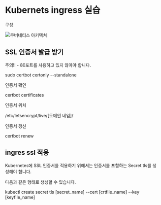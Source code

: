 # Kubernets ingress 실습

구성

![쿠버네티스 아키텍쳐](https://user-images.githubusercontent.com/68090443/192749410-9f7f99b8-01c9-4978-aac1-d3c8d82bf66d.PNG)




## SSL 인증서 발급 받기

주의!! - 80포트를 사용하고 있지 않아야 합니다.

  sudo certbot certonly --standalone


인증서 확인

  certbot certificates
  
인증서 위치

  /etc/letsencrypt/live/[도메인 네임]/
  
  
인증서 갱신

  certbot renew


## ingres ssl 적용

Kubernetes에 SSL 인증서를 적용하기 위해서는 인증서를 포함하는 Secret tls를 생성해야 합니다.

다음과 같은 형태로 생성할 수 있습니다.

  kubectl create secret tls [secret_name] --cert [crtfile_name] --key [keyfile_name]
